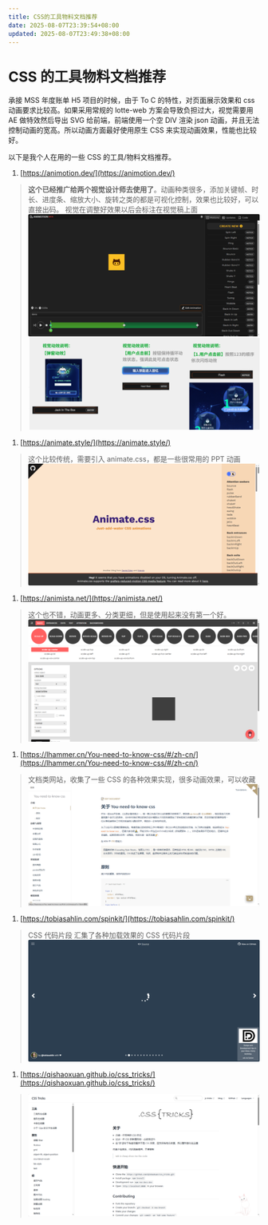 ```yaml
---
title: CSS的工具物料文档推荐
date: 2025-08-07T23:39:54+08:00
updated: 2025-08-07T23:49:38+08:00
---
```


# CSS 的工具物料文档推荐

承接 MSS 年度账单 H5 项目的时候，由于 To C 的特性，对页面展示效果和 css 动画要求比较高。如果采用常规的 lotte-web 方案会导致负担过大，视觉需要用 AE 做特效然后导出 SVG 给前端，前端使用一个空 DIV 渲染 json 动画，并且无法控制动画的宽高。所以动画方面最好使用原生 CSS 来实现动画效果，性能也比较好。

以下是我个人在用的一些 CSS 的工具/物料文档推荐。

1. [https://animotion.dev/](https://animotion.dev/)

> **这个已经推广给两个视觉设计师去使用了**。动画种类很多，添加关键帧、时长、进度条、缩放大小、旋转之类的都是可视化控制，效果也比较好，可以直接出码。 视觉在调整好效果以后会标注在视觉稿上面
> ![](./img/AUPmbOb5xomxKKxenBScH8iVnEA.png)
> ![](./img/BIV4beBICo3VAcxbsd4cqP3Nnvg.png)

1. [https://animate.style/](https://animate.style/)

> 这个比较传统，需要引入 animate.css，都是一些很常用的 PPT 动画
> ![](./img/BciSb2R2tooRULxQv14cDhBEnTe.png)

1. [https://animista.net/](https://animista.net/)

> 这个也不错，动画更多、分类更细，但是使用起来没有第一个好。
> ![](./img/Azdubew4uoQ9rQxvtk0cvdD1nVc.png)

1. [https://lhammer.cn/You-need-to-know-css/#/zh-cn/](https://lhammer.cn/You-need-to-know-css/#/zh-cn/)

> 文档类网站，收集了一些 CSS 的各种效果实现，很多动画效果，可以收藏
> ![](./img/HjO4btmVbo14vUxx0oZc2RvQnTc.png)

1. [https://tobiasahlin.com/spinkit/](https://tobiasahlin.com/spinkit/)

> CSS 代码片段 汇集了各种加载效果的 CSS 代码片段
> ![](./img/MTOEbHm5do2RjFxDo8tcgaHGnRb.png)

1. [https://qishaoxuan.github.io/css_tricks/](https://qishaoxuan.github.io/css_tricks/)

> ![](./img/Txmqb2ILsoWYkRxCtWhcRUPynLd.png)
